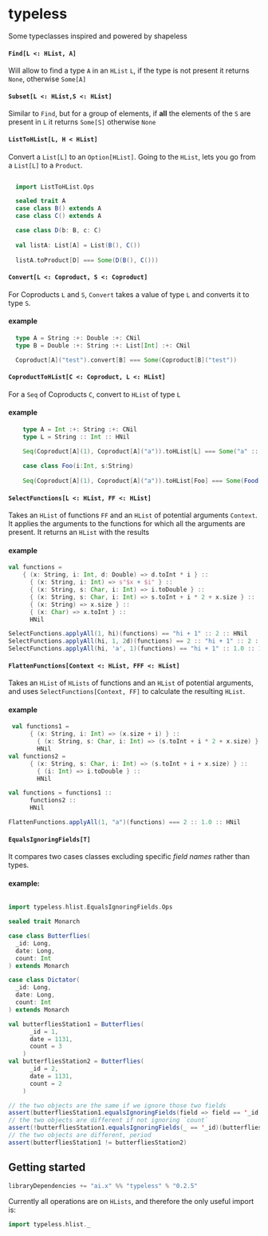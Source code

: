 # typeless

Some typeclasses inspired and powered by shapeless

#### `Find[L <: HList, A]`

Will allow to find a type `A` in an `HList` `L`, if the type is not present it returns `None`, otherwise `Some[A]`

#### `Subset[L <: HList,S <: HList]`

Similar to `Find`, but for a group of elements, if **all** the elements of the  `S` are present in `L` it returns `Some[S]` otherwise `None`

#### `ListToHList[L, H < HList]`

Convert a `List[L]` to an `Option[HList]`. Going to the `HList`, lets you go from a `List[L]` to a `Product`.
```scala

  import ListToHList.Ops

  sealed trait A
  case class B() extends A
  case class C() extends A

  case class D(b: B, c: C)
  
  val listA: List[A] = List(B(), C())
  
  listA.toProduct[D] === Some(D(B(), C()))
```

#### `Convert[L <: Coproduct, S <: Coproduct]`

For Coproducts `L` and `S`, `Convert` takes a value of type `L` and converts it to type `S`.

#### example

```scala
  type A = String :+: Double :+: CNil
  type B = Double :+: String :+: List[Int] :+: CNil

  Coproduct[A]("test").convert[B] === Some(Coproduct[B]("test"))

```

#### `CoproductToHList[C <: Coproduct, L <: HList]`

For a `Seq` of Coproducts `C`, convert to `HList` of type `L`

#### example 

```scala
    type A = Int :+: String :+: CNil
    type L = String :: Int :: HNil

    Seq(Coproduct[A](1), Coproduct[A]("a")).toHList[L] === Some("a" :: 1 :: HNil))
    
    case class Foo(i:Int, s:String)
    
    Seq(Coproduct[A](1), Coproduct[A]("a")).toHList[Foo] === Some(Food("a", 1))

```

#### `SelectFunctions[L <: HList, FF <: HList]`

Takes an `HList` of functions `FF` and an `HList` of potential arguments `Context`. It applies the arguments to the functions for which all the arguments are present. It returns an `HList` with the results

#### example

```scala
val functions =
    { (x: String, i: Int, d: Double) => d.toInt * i } ::
      { (x: String, i: Int) => s"$x + $i" } ::
      { (x: String, s: Char, i: Int) => i.toDouble } :: 
      { (x: String, s: Char, i: Int) => s.toInt + i * 2 + x.size } ::
      { (x: String) => x.size } ::
      { (x: Char) => x.toInt } ::
      HNil

SelectFunctions.applyAll(1, hi)(functions) == "hi + 1" :: 2 :: HNil
SelectFunctions.applyAll(hi, 1, 2d)(functions) == 2 :: "hi + 1" :: 2 :: HNil
SelectFunctions.applyAll(hi, 'a', 1)(functions) == "hi + 1" :: 1.0 :: 101 :: 2 :: 97 :: HNil
```

#### `FlattenFunctions[Context <: HList, FFF <: HList]` 

Takes an `HList` of `HLists` of functions and an `HList` of potential arguments, and uses `SelectFunctions[Context, FF]` to calculate the resulting `HList`.

#### example

```scala
 val functions1 =
      { (x: String, i: Int) => (x.size + i) } ::
        { (x: String, s: Char, i: Int) => (s.toInt + i * 2 + x.size) } ::
        HNil
val functions2 =
      { (x: String, s: Char, i: Int) => (s.toInt + i + x.size) } ::
        { (i: Int) => i.toDouble } ::
        HNil

val functions = functions1 ::
      functions2 ::
      HNil

FlattenFunctions.applyAll(1, "a")(functions) === 2 :: 1.0 :: HNil
```

#### `EqualsIgnoringFields[T]`

It compares two cases classes excluding specific *field names* rather than types.

#### example:
```scala

import typeless.hlist.EqualsIgnoringFields.Ops

sealed trait Monarch

case class Butterflies(
  _id: Long,
  date: Long,
  count: Int
) extends Monarch

case class Dictator(
  _id: Long,
  date: Long,
  count: Int
) extends Monarch

val butterfliesStation1 = Butterflies(
      _id = 1,
      date = 1131,
      count = 3
    )
val butterfliesStation2 = Butterflies(
      _id = 2,
      date = 1131,
      count = 2
    )

// the two objects are the same if we ignore those two fields
assert(butterfliesStation1.equalsIgnoringFields(field => field == '_id || field == 'count)(butterfliesStation2)) 
// the two objects are different if not ignoring `count`
assert(!butterfliesStation1.equalsIgnoringFields(_ == '_id)(butterfliesStation2))
// the two objects are different, period
assert(butterfliesStation1 != butterfliesStation2) 

```

## Getting started

```scala
libraryDependencies += "ai.x" %% "typeless" % "0.2.5"
```

Currently all operations are on `HLists`, and therefore the only useful import is:

```scala
import typeless.hlist._
```
